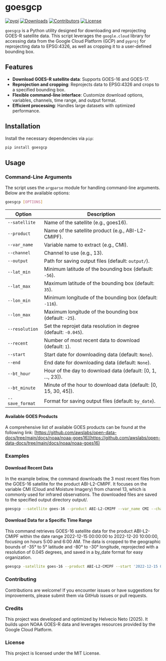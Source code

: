 # goesgcp
<!-- badges: start -->
[![pypi](https://badge.fury.io/py/goesgcp.svg)](https://pypi.python.org/pypi/goesgcp)
[![Downloads](https://img.shields.io/pypi/dm/goesgcp.svg)](https://pypi.python.org/pypi/goesgcp)
[![Contributors](https://img.shields.io/github/contributors/helvecioneto/goesgcp.svg)](https://github.com/helvecioneto/goesgcp/graphs/contributors)
[![License](https://img.shields.io/pypi/l/goesgcp.svg)](https://github.com/helvecioneto/goesgcp/blob/main/LICENSE)
<!-- badges: end -->


`goesgcp` is a Python utility designed for downloading and reprojecting GOES-R satellite data. This script leverages the `google.cloud` library for accessing data from the Google Cloud Platform (GCP) and `pyproj` for reprojecting data to EPSG:4326, as well as cropping it to a user-defined bounding box.

## Features

- **Download GOES-R satellite data**: Supports GOES-16 and GOES-17.
- **Reprojection and cropping**: Reprojects data to EPSG:4326 and crops to a specified bounding box.
- **Flexible command-line interface**: Customize download options, variables, channels, time range, and output format.
- **Efficient processing**: Handles large datasets with optimized performance.

## Installation

Install the necessary dependencies via `pip`:

```bash
pip install goesgcp
```


## Usage

### Command-Line Arguments

The script uses the `argparse` module for handling command-line arguments. Below are the available options:

```bash
goesgcp [OPTIONS]
```

| Option               | Description                                                                |
|----------------------|----------------------------------------------------------------------------|
| `--satellite`         | Name of the satellite (e.g., goes16).                                     |
| `--product`           | Name of the satellite product (e.g., ABI-L2-CMIPF).                       |
| `--var_name`          | Variable name to extract (e.g., CMI).                                     |
| `--channel`           | Channel to use (e.g., 13).                                                |
| `--output`            | Path for saving output files (default: `output/`).                        | 
| `--lat_min`           | Minimum latitude of the bounding box (default: `-56`).                    |
| `--lat_max`           | Maximum latitude of the bounding box (default: `35`).                     |
| `--lon_min`           | Minimum longitude of the bounding box (default: `-116`).                  |
| `--lon_max`           | Maximum longitude of the bounding box (default: `-25`).                   |
| `--resolution`        | Set the reprojet data resolution in degree (default: `-0.045`).           |
| `--recent`            | Number of most recent data to download (default: `1`).                    |
| `--start`             | Start date for downloading data (default: `None`).                        |
| `--end`               | End date for downloading data (default: `None`).                          |
| `--bt_hour`           | Hour of the day to download data (default: [0, 1, ..., 23]).              |
| `--bt_minute`         | Minute of the hour to download data (default: [0, 15, 30, 45]).           |
| `--save_format`       | Format for saving output files (default: `by_date`).                      |

#### Available GOES Products
A comprehensive list of available GOES products can be found at the following link: [https://github.com/awslabs/open-data-docs/tree/main/docs/noaa/noaa-goes16](https://github.com/awslabs/open-data-docs/tree/main/docs/noaa/noaa-goes16)

### Examples

#### Download Recent Data
In the example below, the command downloads the 3 most recent files from the GOES-16 satellite for the product ABI-L2-CMIPF. It focuses on the variable CMI (Cloud and Moisture Imagery) from channel 13, which is commonly used for infrared observations. The downloaded files are saved to the specified output directory output/.

```bash
goesgcp --satellite goes-16 --product ABI-L2-CMIPF --var_name CMI --channel 13 --recent 3 --output "output/"
```

#### Download Data for a Specific Time Range
This command retrieves GOES-16 satellite data for the product ABI-L2-CMIPF within the date range 2022-12-15 00:00:00 to 2022-12-20 10:00:00, focusing on hours 5:00 and 6:00 AM. The data is cropped to the geographic bounds of -35° to 5° latitude and -80° to -30° longitude, reprojected with a resolution of 0.045 degrees, and saved in a by_date format for easy organization.

```bash
goesgcp -satellite goes-16 --product ABI-L2-CMIPF --start '2022-12-15 00:00:00' --end '2022-12-20 10:00:00' --bt_hour 5 6 --save_format by_date --resolution 0.045 --lat_min -35 --lat_max 5 --lon_min -80 --lon_max -30
```

### Contributing
Contributions are welcome! If you encounter issues or have suggestions for improvements, please submit them via GitHub issues or pull requests.

### Credits
This project was developed and optimized by Helvecio Neto (2025).
It builds upon NOAA GOES-R data and leverages resources provided by the Google Cloud Platform.

### License
This project is licensed under the MIT License. 

